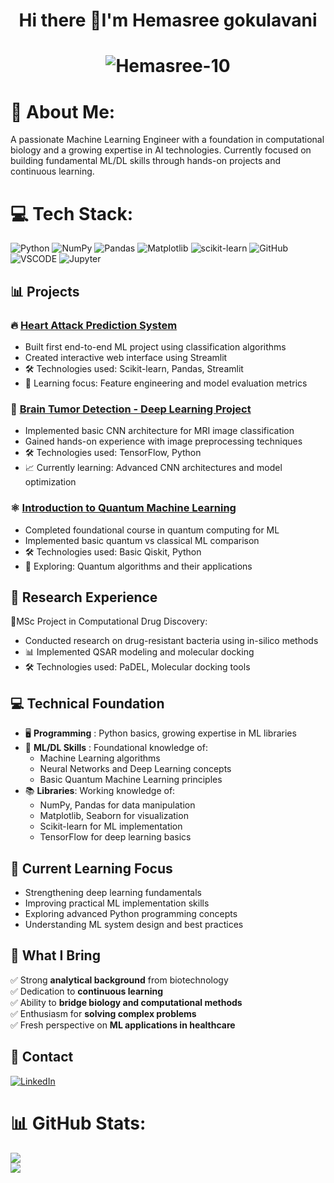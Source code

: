 <h1 align="center">Hi there 👋I'm Hemasree gokulavani <h1>

<p align="center">
  <img src="https://komarev.com/ghpvc/?username=Hemasree-10&label=Profile%20views&color=0e75b6&style=flat" alt="Hemasree-10" />
</p>

# 💫 About Me:
A passionate Machine Learning Engineer with a foundation in computational biology and a growing expertise in AI technologies. Currently focused on building fundamental ML/DL skills through hands-on projects and continuous learning.
# 💻 Tech Stack:
![Python](https://img.shields.io/badge/python-3670A0?style=for-the-badge&logo=python&logoColor=ffdd54) ![NumPy](https://img.shields.io/badge/numpy-%23013243.svg?style=for-the-badge&logo=numpy&logoColor=white) ![Pandas](https://img.shields.io/badge/pandas-%23150458.svg?style=for-the-badge&logo=pandas&logoColor=white) ![Matplotlib](https://img.shields.io/badge/Matplotlib-%23ffffff.svg?style=for-the-badge&logo=Matplotlib&logoColor=black) ![scikit-learn](https://img.shields.io/badge/scikit--learn-%23F7931E.svg?style=for-the-badge&logo=scikit-learn&logoColor=white) ![GitHub](https://img.shields.io/badge/github-%23121011.svg?style=for-the-badge&logo=github&logoColor=white) ![VSCODE](https://img.shields.io/badge/VSCode-0078D4?style=for-the-badge&logo=visual%20studio%20code&logoColor=white) ![Jupyter](https://img.shields.io/badge/Jupyter-F37626.svg?&style=for-the-badge&logo=Jupyter&logoColor=white)

## 📊 Projects

### 🔥 [**Heart Attack Prediction System**](https://github.com/Hemasree-10/Heart-Attack-Prediction.git)
- Built first end-to-end ML project using classification algorithms
- Created interactive web interface using Streamlit
- 🛠️ Technologies used: Scikit-learn, Pandas, Streamlit
- 🎯 Learning focus: Feature engineering and model evaluation metrics

### 🧠 [**Brain Tumor Detection - Deep Learning Project**](https://github.com/Hemasree-10/Brain_Tumor_Detection.git)
- Implemented basic CNN architecture for MRI image classification
- Gained hands-on experience with image preprocessing techniques
- 🛠️ Technologies used: TensorFlow, Python
- 📈 Currently learning: Advanced CNN architectures and model optimization

### ⚛️ [**Introduction to Quantum Machine Learning**](https://github.com/Hemasree-10/Quantum-vs.-Classical-Machine-Learning-for-Heart-Attack-Prediction.git)
- Completed foundational course in quantum computing for ML
- Implemented basic quantum vs classical ML comparison
- 🛠️ Technologies used: Basic Qiskit, Python
- 🔬 Exploring: Quantum algorithms and their applications

## 🧪 Research Experience
🔬MSc Project in Computational Drug Discovery:
- Conducted research on drug-resistant bacteria using in-silico methods
- 📊 Implemented QSAR modeling and molecular docking
- 🛠️ Technologies used: PaDEL, Molecular docking tools

## 💻 **Technical Foundation**  
- 🖥️ **Programming** : Python basics, growing expertise in ML libraries
- 🤖 **ML/DL Skills** : Foundational knowledge of:
  - Machine Learning algorithms
  - Neural Networks and Deep Learning concepts
  - Basic Quantum Machine Learning principles
- 📚 **Libraries**: Working knowledge of:
   - NumPy, Pandas for data manipulation
   - Matplotlib, Seaborn for visualization
   - Scikit-learn for ML implementation
   - TensorFlow for deep learning basics

## 🚀 Current Learning Focus
- Strengthening deep learning fundamentals
- Improving practical ML implementation skills
- Exploring advanced Python programming concepts
- Understanding ML system design and best practices

## 🎯 **What I Bring**  
✅ Strong **analytical background** from biotechnology  
✅ Dedication to **continuous learning**  
✅ Ability to **bridge biology and computational methods**  
✅ Enthusiasm for **solving complex problems**  
✅ Fresh perspective on **ML applications in healthcare** 

## 🤝 Contact
[![LinkedIn](https://img.shields.io/badge/LinkedIn-%230077B5.svg?logo=linkedin&logoColor=white)](https://linkedin.com/in/hemasree10/)


# 📊 GitHub Stats:
![](https://github-readme-stats.vercel.app/api?username=Hemasree-10&theme=dark&hide_border=false&include_all_commits=false&count_private=true)<br/>
![](https://github-readme-stats.vercel.app/api/top-langs/?username=Hemasree-10&theme=dark&hide_border=false&include_all_commits=false&count_private=true&layout=compact)


